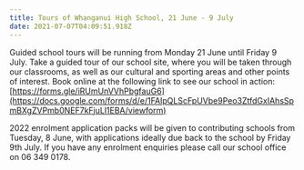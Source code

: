 ```yaml
---
title: Tours of Whanganui High School, 21 June - 9 July
date: 2021-07-07T04:09:51.918Z
---
```

Guided school tours will be running from Monday 21 June until Friday 9 July. Take a guided tour of our school site, where you will be taken through our classrooms, as well as our cultural and sporting areas and other points of interest. Book online at the following link to see our school in action: [https://forms.gle/iRUmUnVVhPbgfauG6](https://docs.google.com/forms/d/e/1FAIpQLScFpUVbe9Peo3ZtfdGxIAhsSpmBXgZVPmb0NEF7kFjuLl1EBA/viewform)

2022 enrolment application packs will be given to contributing schools from Tuesday, 8 June, with applications ideally due back to the school by Friday 9th July. If you have any enrolment enquiries please call our school office on 06 349 0178.